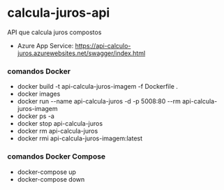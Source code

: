 # calcula-juros-api

API que calcula juros compostos

* Azure App Service: https://api-calculo-juros.azurewebsites.net/swagger/index.html

### comandos Docker ###

* docker build -t api-calcula-juros-imagem -f Dockerfile .
* docker images
* docker run --name api-calcula-juros -d -p 5008:80 --rm api-calcula-juros-imagem
* docker ps -a
* docker stop api-calcula-juros
* docker rm api-calcula-juros
* docker rmi api-calcula-juros-imagem:latest

### comandos Docker Compose ###

* docker-compose up
* docker-compose down
